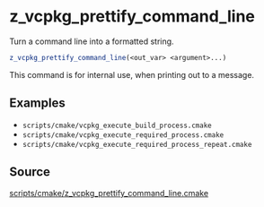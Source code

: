 # z_vcpkg_prettify_command_line

Turn a command line into a formatted string.

```cmake
z_vcpkg_prettify_command_line(<out_var> <argument>...)
```

This command is for internal use, when printing out to a message.

## Examples

* `scripts/cmake/vcpkg_execute_build_process.cmake`
* `scripts/cmake/vcpkg_execute_required_process.cmake`
* `scripts/cmake/vcpkg_execute_required_process_repeat.cmake`

## Source
[scripts/cmake/z_vcpkg_prettify_command_line.cmake](https://github.com/Microsoft/vcpkg/blob/master/scripts/cmake/z_vcpkg_prettify_command_line.cmake)
